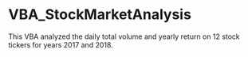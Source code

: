 # VBA_StockMarketAnalysis
This VBA analyzed the daily total volume and yearly return on 12 stock tickers for years 2017 and 2018.
